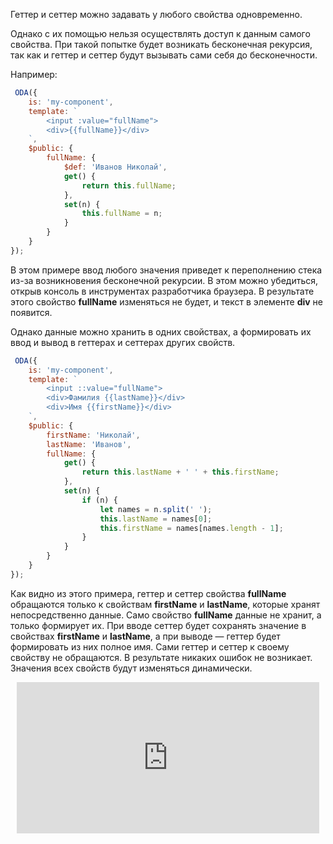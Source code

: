 Геттер и сеттер можно задавать у любого свойства одновременно.

Однако с их помощью нельзя осуществлять доступ к данным самого свойства. При такой попытке будет возникать бесконечная рекурсия, так как и геттер и сеттер будут вызывать сами себя до бесконечности.

Например:

```javascript _run_edit_console_[my-component.js]
 ODA({
    is: 'my-component',
    template: `
        <input :value="fullName">
        <div>{{fullName}}</div>
    `,
    $public: {
        fullName: {
            $def: 'Иванов Николай',
            get() {
                return this.fullName;
            },
            set(n) {
                this.fullName = n;
            }
        }
    }
});
```

В этом примере ввод любого значения приведет к переполнению стека из-за возникновения бесконечной рекурсии. В этом можно убедиться, открыв консоль в инструментах разработчика браузера. В результате этого свойство **fullName** изменяться не будет, и текст в элементе **div** не появится.

Однако данные можно хранить в одних свойствах, а формировать их ввод и вывод в геттерах и сеттерах других свойств.

```javascript _run_edit_[my-component.js]
 ODA({
    is: 'my-component',
    template: `
        <input ::value="fullName">
        <div>Фамилия {{lastName}}</div>
        <div>Имя {{firstName}}</div>
    `,
    $public: {
        firstName: 'Николай',
        lastName: 'Иванов',
        fullName: {
            get() {
                return this.lastName + ' ' + this.firstName;
            },
            set(n) {
                if (n) {
                    let names = n.split(' ');
                    this.lastName = names[0];
                    this.firstName = names[names.length - 1];
                }
            }
        }
    }
});
```

Как видно из этого примера, геттер и сеттер свойства **fullName** обращаются только к свойствам **firstName** и **lastName**, которые хранят непосредственно данные. Само свойство **fullName** данные не хранит, а только формирует их. При вводе сеттер будет сохранять значение в свойствах **firstName** и **lastName**, а при выводе — геттер будет формировать из них полное имя. Сами геттер и сеттер к своему свойству не обращаются. В результате никаких ошибок не возникает. Значения всех свойств будут изменяться динамически.

<div style="position:relative;padding-bottom:48%; margin:10px">
    <iframe src="https://www.youtube.com/embed/fxk6FzfX1D4?start=0" frameborder="0" allow="accelerometer; autoplay; encrypted-media; gyroscope; picture-in-picture" allowfullscreen
    	style="position:absolute;width:100%;height:100%;"></iframe>
</div>
